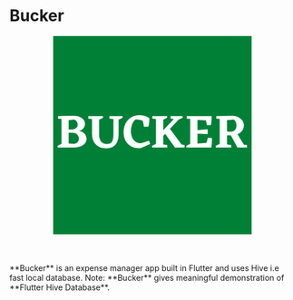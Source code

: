 # Bucker

<p align="center">
    <img width="350" height="350" src="https://github.com/gupta29470/bucker_expense_manager/blob/master/assets/images/BUCKER.png">
</p>
<br/><br/>
**Bucker** is an expense manager app built in Flutter and uses Hive i.e fast local database.
Note: **Bucker** gives meaningful demonstration of **Flutter Hive Database**.

